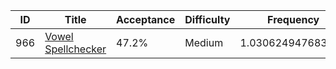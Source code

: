 |ID|Title|Acceptance|Difficulty|Frequency|
|----|-----|----|---|---|
|966|[Vowel Spellchecker]( https://leetcode.com/problems/vowel-spellchecker)|47.2%|Medium|1.030624947683177|
